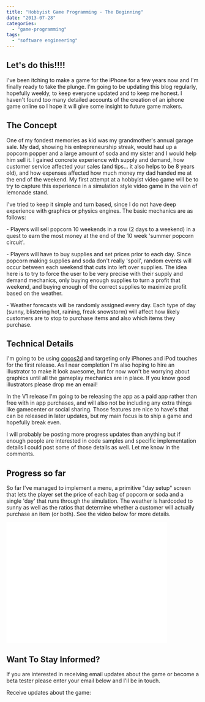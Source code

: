 ```yaml
---
title: "Hobbyist Game Programming - The Beginning"
date: "2013-07-28"
categories: 
  - "game-programming"
tags:
  - "software engineering"
---
```


## Let's do this!!!!

I've been itching to make a game for the iPhone for a few years now and I'm finally ready to take the plunge. I'm going to be updating this blog regularly, hopefully weekly, to keep everyone updated and to keep me honest. I haven't found too many detailed accounts of the creation of an iphone game online so I hope it will give some insight to future game makers.

## The Concept

One of my fondest memories as kid was my grandmother's annual garage sale. My dad, showing his entrepreneurship streak, would haul up a popcorn popper and a large amount of soda and my sister and I would help him sell it. I gained concrete experience with supply and demand, how customer service affected your sales (and tips... it also helps to be 8 years old), and how expenses affected how much money my dad handed me at the end of the weekend. My first attempt at a hobbyist video game will be to try to capture this experience in a simulation style video game in the vein of lemonade stand.

I've tried to keep it simple and turn based, since I do not have deep experience with graphics or physics engines. The basic mechanics are as follows:

\- Players will sell popcorn 10 weekends in a row (2 days to a weekend) in a quest to earn the most money at the end of the 10 week 'summer popcorn circuit'.

\- Players will have to buy supplies and set prices prior to each day. Since popcorn making supplies and soda don't really 'spoil', random events will occur between each weekend that cuts into left over supplies. The idea here is to try to force the user to be very precise with their supply and demand mechanics, only buying enough supplies to turn a profit that weekend, and buying enough of the correct supplies to maximize profit based on the weather.

\- Weather forecasts will be randomly assigned every day. Each type of day (sunny, blistering hot, raining, freak snowstorm) will affect how likely customers are to stop to purchase items and also which items they purchase.

## Technical Details

I'm going to be using [cocos2d](http://www.cocos2d-iphone.org/) and targeting only iPhones and iPod touches for the first release. As I near completion I'm also hoping to hire an illustrator to make it look awesome, but for now won't be worrying about graphics until all the gameplay mechanics are in place. If you know good illustrators please drop me an email!

In the V1 release I'm going to be releasing the app as a paid app rather than free with in app purchases, and will also not be including any extra things like gamecenter or social sharing. Those features are nice to have's that can be released in later updates, but my main focus is to ship a game and hopefully break even.

I will probably be posting more progress updates than anything but if enough people are interested in code samples and specific implementation details I could post some of those details as well. Let me know in the comments.

## Progress so far

So far I've managed to implement a menu, a primitive "day setup" screen that lets the player set the price of each bag of popcorn or soda and a single 'day' that runs through the simulation. The weather is hardcoded to sunny as well as the ratios that determine whether a customer will actually purchase an item (or both). See the video below for more details. 

<iframe src="//www.youtube.com/embed/EmvyO99VNKM" height="315" width="420" allowfullscreen frameborder="0"></iframe>

## Want To Stay Informed?

If you are interested in receiving email updates about the game or become a beta tester please enter your email below and I'll be in touch.

<!-- #mc\_embed\_signup{background:#fff; clear:left; font:14px Helvetica,Arial,sans-serif; } /\* Add your own MailChimp form style overrides in your site stylesheet or in this style block. We recommend moving this block and the preceding CSS link to the HEAD of your HTML file. \*/ -->

Receive updates about the game:
